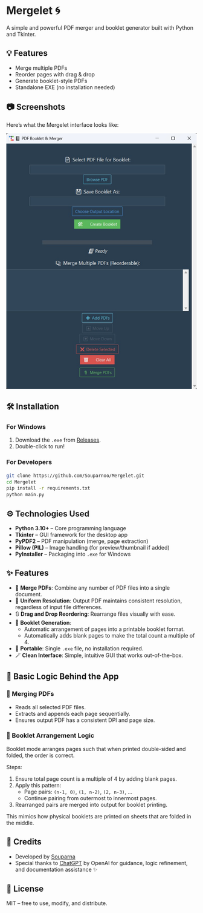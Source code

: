 # Mergelet 🌀
A simple and powerful PDF merger and booklet generator built with Python and Tkinter.

## 💡 Features
- Merge multiple PDFs
- Reorder pages with drag & drop
- Generate booklet-style PDFs
- Standalone EXE (no installation needed)

## 📷 Screenshots

Here’s what the Mergelet interface looks like:

![Mergelet Interface](https://github.com/Souparnoo/Mergelet/blob/main/Merglet%20Interface.png?raw=true)


## 🛠 Installation
### For Windows
1. Download the `.exe` from [Releases](https://github.com/Souparnoo/Mergelet/releases/tag/v1.0.0).
2. Double-click to run!

### For Developers
```bash
git clone https://github.com/Souparnoo/Mergelet.git
cd Mergelet
pip install -r requirements.txt
python main.py
```
## ⚙️ Technologies Used

- **Python 3.10+** – Core programming language
- **Tkinter** – GUI framework for the desktop app
- **PyPDF2** – PDF manipulation (merge, page extraction)
- **Pillow (PIL)** – Image handling (for preview/thumbnail if added)
- **PyInstaller** – Packaging into `.exe` for Windows

## ✨ Features

- 📎 **Merge PDFs**: Combine any number of PDF files into a single document.
- 📐 **Uniform Resolution**: Output PDF maintains consistent resolution, regardless of input file differences.
- 🔃 **Drag and Drop Reordering**: Rearrange files visually with ease.
- 📖 **Booklet Generation**:
  - Automatic arrangement of pages into a printable booklet format.
  - Automatically adds blank pages to make the total count a multiple of 4.
- 🧳 **Portable**: Single `.exe` file, no installation required.
- 🪄 **Clean Interface**: Simple, intuitive GUI that works out-of-the-box.

## 🔧 Basic Logic Behind the App

### 🧷 Merging PDFs
- Reads all selected PDF files.
- Extracts and appends each page sequentially.
- Ensures output PDF has a consistent DPI and page size.

### 📖 Booklet Arrangement Logic
Booklet mode arranges pages such that when printed double-sided and folded, the order is correct.

Steps:
1. Ensure total page count is a multiple of 4 by adding blank pages.
2. Apply this pattern:
   - Page pairs: `(n-1, 0)`, `(1, n-2)`, `(2, n-3)`, ...
   - Continue pairing from outermost to innermost pages.
3. Rearranged pairs are merged into output for booklet printing.

This mimics how physical booklets are printed on sheets that are folded in the middle.

## 🙏 Credits

- Developed by [Souparna](https://github.com/Souparnoo)
- Special thanks to [ChatGPT](https://openai.com/chatgpt) by OpenAI for guidance, logic refinement, and documentation assistance ✨

## 📜 License
MIT – free to use, modify, and distribute.
